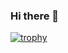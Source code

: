 ### Hi there 👋

[![trophy](https://github-profile-trophy.vercel.app/?username=shohei-yamada)](https://github.com/ryo-ma/github-profile-trophy)

<!--
**shohei-yamada/shohei-yamada** is a ✨ _special_ ✨ repository because its `README.md` (this file) appears on your GitHub profile.

Here are some ideas to get you started:

- 🔭 I’m currently working on ...
- 🌱 I’m currently learning ...
- 👯 I’m looking to collaborate on ...
- 🤔 I’m looking for help with ...
- 💬 Ask me about ...
- 📫 How to reach me: ...
- 😄 Pronouns: ...
- ⚡ Fun fact: ...
-->
